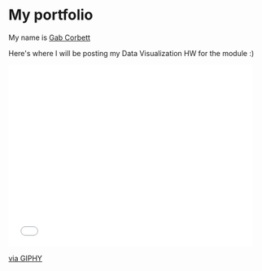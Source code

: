 # My portfolio

My name is [Gab Corbett](https://www.linkedin.com/in/datagab)

Here's where I will be posting my Data Visualization HW for the module :) 
<iframe src="//giphy.com/embed/4gXxY21Ci7Vny?html5=true" width="480" height="358" frameBorder="0" class="giphy-embed" allowFullScreen></iframe><p><a href="http://giphy.com/gifs/4gXxY21Ci7Vny">via GIPHY</a></p>

